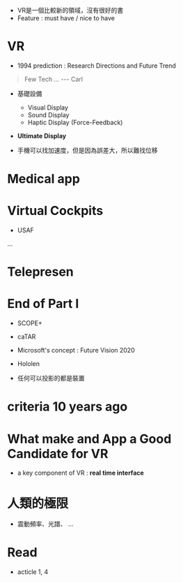 * VR是一個比較新的領域，沒有很好的書
* Feature : must have / nice to have

# VR

* 1994 prediction : Research Directions and Future Trend

> Few Tech ... --- Carl 

* 基礎設備
    
    * Visual Display
    * Sound Display
    * Haptic Display (Force-Feedback)

* **Ultimate Display**

* 手機可以找加速度，但是因為誤差大，所以難找位移

# Medical app

# Virtual Cockpits

* USAF

...

# Telepresen

# End of Part I

* SCOPE+
* caTAR
* Microsoft's concept : Future Vision 2020

* Hololen 

* 任何可以投影的都是裝置

# criteria 10 years ago


# **What make and App a Good Candidate for VR**

* a key component of VR : **real time interface**

# 人類的極限

* 震動頻率、光譜、 ...

# Read

* acticle 1, 4
